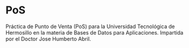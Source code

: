 # PoS
Práctica de Punto de Venta (PoS) para la Universidad Tecnológica de Hermosillo en la materia de Bases de Datos para Aplicaciones. Impartida por el Doctor Jose Humberto Abril.
